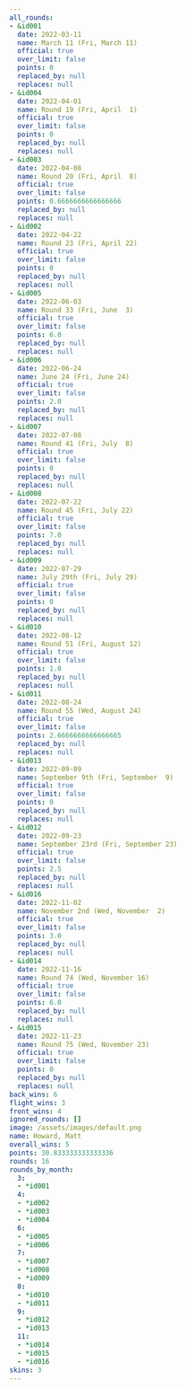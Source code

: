 ```yaml
---
all_rounds:
- &id001
  date: 2022-03-11
  name: March 11 (Fri, March 11)
  official: true
  over_limit: false
  points: 0
  replaced_by: null
  replaces: null
- &id004
  date: 2022-04-01
  name: Round 19 (Fri, April  1)
  official: true
  over_limit: false
  points: 0
  replaced_by: null
  replaces: null
- &id003
  date: 2022-04-08
  name: Round 20 (Fri, April  8)
  official: true
  over_limit: false
  points: 0.6666666666666666
  replaced_by: null
  replaces: null
- &id002
  date: 2022-04-22
  name: Round 23 (Fri, April 22)
  official: true
  over_limit: false
  points: 0
  replaced_by: null
  replaces: null
- &id005
  date: 2022-06-03
  name: Round 33 (Fri, June  3)
  official: true
  over_limit: false
  points: 6.0
  replaced_by: null
  replaces: null
- &id006
  date: 2022-06-24
  name: June 24 (Fri, June 24)
  official: true
  over_limit: false
  points: 2.0
  replaced_by: null
  replaces: null
- &id007
  date: 2022-07-08
  name: Round 41 (Fri, July  8)
  official: true
  over_limit: false
  points: 0
  replaced_by: null
  replaces: null
- &id008
  date: 2022-07-22
  name: Round 45 (Fri, July 22)
  official: true
  over_limit: false
  points: 7.0
  replaced_by: null
  replaces: null
- &id009
  date: 2022-07-29
  name: July 29th (Fri, July 29)
  official: true
  over_limit: false
  points: 0
  replaced_by: null
  replaces: null
- &id010
  date: 2022-08-12
  name: Round 51 (Fri, August 12)
  official: true
  over_limit: false
  points: 1.0
  replaced_by: null
  replaces: null
- &id011
  date: 2022-08-24
  name: Round 55 (Wed, August 24)
  official: true
  over_limit: false
  points: 2.6666666666666665
  replaced_by: null
  replaces: null
- &id013
  date: 2022-09-09
  name: September 9th (Fri, September  9)
  official: true
  over_limit: false
  points: 0
  replaced_by: null
  replaces: null
- &id012
  date: 2022-09-23
  name: September 23rd (Fri, September 23)
  official: true
  over_limit: false
  points: 2.5
  replaced_by: null
  replaces: null
- &id016
  date: 2022-11-02
  name: November 2nd (Wed, November  2)
  official: true
  over_limit: false
  points: 3.0
  replaced_by: null
  replaces: null
- &id014
  date: 2022-11-16
  name: Round 74 (Wed, November 16)
  official: true
  over_limit: false
  points: 6.0
  replaced_by: null
  replaces: null
- &id015
  date: 2022-11-23
  name: Round 75 (Wed, November 23)
  official: true
  over_limit: false
  points: 0
  replaced_by: null
  replaces: null
back_wins: 6
flight_wins: 3
front_wins: 4
ignored_rounds: []
image: /assets/images/default.png
name: Howard, Matt
overall_wins: 5
points: 30.833333333333336
rounds: 16
rounds_by_month:
  3:
  - *id001
  4:
  - *id002
  - *id003
  - *id004
  6:
  - *id005
  - *id006
  7:
  - *id007
  - *id008
  - *id009
  8:
  - *id010
  - *id011
  9:
  - *id012
  - *id013
  11:
  - *id014
  - *id015
  - *id016
skins: 3
---
```


